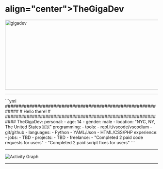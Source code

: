 <h1> align="center">TheGigaDev</h1>
<img width=1000 height=230 src="https://github-readme-streak-stats.herokuapp.com/?user=Thegigadev&theme=react&border=61dafb&hide_border=true" alt="gigadev"/>
<br><hr>
```yml
#############################################################
# Hello there! #
############################################################
TheGigaDev: 
 personal: 
    - 
      age: 14
    - 
      gender: male
    - 
      location: "NYC, NY, The United States 🇺🇸"
  programming: 
    - 
      tools: 
        - repl.it/vscode/vscodium
        - git/github
    - 
      languages: 
        - Python
        - YAML/Json
        - HTML/CSS/PHP
  experience: 
    - 
      jobs: 
        - TBD
    - 
      projects: 
        - TBD
    - 
      freelance: 
        - "Completed 2 paid code requests for users"
        - "Completed 2 paid script fixes for users"
```

<br>
<hr>
<img alt="Activity Graph" src="https://activity-graph.herokuapp.com/graph?username=Thegigadev&bg_color=0D1117&color=b4b4b4&line=F85D7F&point=b4b4b4&hide_border=true" />
<hr>

